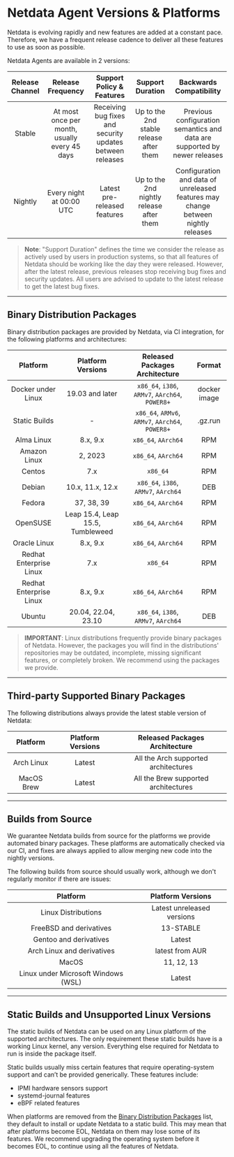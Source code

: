 # Netdata Agent Versions & Platforms

Netdata is evolving rapidly and new features are added at a constant pace. Therefore, we have a frequent release cadence to deliver all these features to use as soon as possible.

Netdata Agents are available in 2 versions:

| Release Channel |               Release Frequency               |                 Support Policy & Features                 |             Support Duration             |                              Backwards Compatibility                              |
|:---------------:|:---------------------------------------------:|:---------------------------------------------------------:|:----------------------------------------:|:---------------------------------------------------------------------------------:|
|     Stable      | At most once per month, usually every 45 days | Receiving bug fixes and security updates between releases | Up to the 2nd stable release after them  |     Previous configuration semantics and data are supported by newer releases     |
|     Nightly     |           Every night at 00:00 UTC            |               Latest pre-released features                | Up to the 2nd nightly release after them | Configuration and data of unreleased features may change between nightly releases |

> **Note**: "Support Duration" defines the time we consider the release as actively used by users in production systems, so that all features of Netdata should be working like the day they were released. However, after the latest release, previous releases stop receiving bug fixes and security updates. All users are advised to update to the latest release to get the latest bug fixes.

---

## Binary Distribution Packages

Binary distribution packages are provided by Netdata, via CI integration, for the following platforms and architectures:

|        Platform         |        Platform Versions         |          Released Packages Architecture          |    Format    |
|:-----------------------:|:--------------------------------:|:------------------------------------------------:|:------------:|
|   Docker under Linux    |         19.03 and later          | `x86_64`, `i386`, `ARMv7`, `AArch64`, `POWER8+`  | docker image |
|      Static Builds      |                -                 | `x86_64`, `ARMv6`, `ARMv7`, `AArch64`, `POWER8+` |   .gz.run    |
|       Alma Linux        |             8.x, 9.x             |               `x86_64`, `AArch64`                |     RPM      |
|      Amazon Linux       |             2, 2023              |               `x86_64`, `AArch64`                |     RPM      |
|         Centos          |               7.x                |                     `x86_64`                     |     RPM      |
|         Debian          |         10.x, 11.x, 12.x         |       `x86_64`, `i386`, `ARMv7`, `AArch64`       |     DEB      |
|         Fedora          |            37, 38, 39            |               `x86_64`, `AArch64`                |     RPM      |
|        OpenSUSE         | Leap 15.4, Leap 15.5, Tumbleweed |               `x86_64`, `AArch64`                |     RPM      |
|      Oracle Linux       |             8.x, 9.x             |               `x86_64`, `AArch64`                |     RPM      |
| Redhat Enterprise Linux |               7.x                |                     `x86_64`                     |     RPM      |
| Redhat Enterprise Linux |             8.x, 9.x             |               `x86_64`, `AArch64`                |     RPM      |
|         Ubuntu          |       20.04, 22.04, 23.10        |       `x86_64`, `i386`, `ARMv7`, `AArch64`       |     DEB      |

> **IMPORTANT**: Linux distributions frequently provide binary packages of Netdata. However, the packages you will find in the distributions' repositories may be outdated, incomplete, missing significant features, or completely broken. We recommend using the packages we provide.

---

## Third-party Supported Binary Packages

The following distributions always provide the latest stable version of Netdata:

|  Platform  | Platform Versions |    Released Packages Architecture    |
|:----------:|:-----------------:|:------------------------------------:|
| Arch Linux |      Latest       | All the Arch supported architectures |
| MacOS Brew |      Latest       | All the Brew supported architectures |

---

## Builds from Source

We guarantee Netdata builds from source for the platforms we provide automated binary packages. These platforms are automatically checked via our CI, and fixes are always applied to allow merging new code into the nightly versions.

The following builds from source should usually work, although we don't regularly monitor if there are issues:

|              Platform               |     Platform Versions      |
|:-----------------------------------:|:--------------------------:|
|         Linux Distributions         | Latest unreleased versions |
|       FreeBSD and derivatives       |         13-STABLE          |
|       Gentoo and derivatives        |           Latest           |
|     Arch Linux and derivatives      |      latest from AUR       |
|                MacOS                |         11, 12, 13         |
| Linux under Microsoft Windows (WSL) |           Latest           |

---

## Static Builds and Unsupported Linux Versions

The static builds of Netdata can be used on any Linux platform of the supported architectures. The only requirement these static builds have is a working Linux kernel, any version. Everything else required for Netdata to run is inside the package itself.

Static builds usually miss certain features that require operating-system support and can’t be provided generically. These features include:

- IPMI hardware sensors support
- systemd-journal features
- eBPF related features

When platforms are removed from the [Binary Distribution Packages](/packaging/makeself/README.md) list, they default to install or update Netdata to a static build. This may mean that after platforms become EOL, Netdata on them may lose some of its features. We recommend upgrading the operating system before it becomes EOL, to continue using all the features of Netdata.